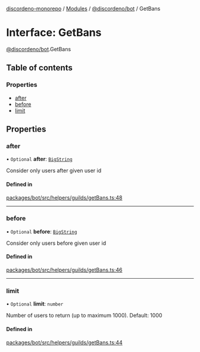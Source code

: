 [discordeno-monorepo](../README.md) / [Modules](../modules.md) / [@discordeno/bot](../modules/discordeno_bot.md) / GetBans

# Interface: GetBans

[@discordeno/bot](../modules/discordeno_bot.md).GetBans

## Table of contents

### Properties

- [after](discordeno_bot.GetBans.md#after)
- [before](discordeno_bot.GetBans.md#before)
- [limit](discordeno_bot.GetBans.md#limit)

## Properties

### after

• `Optional` **after**: [`BigString`](../modules/discordeno_bot.md#bigstring)

Consider only users after given user id

#### Defined in

[packages/bot/src/helpers/guilds/getBans.ts:48](https://github.com/deepsarda/discordeno/blob/c6dc30bb/packages/bot/src/helpers/guilds/getBans.ts#L48)

---

### before

• `Optional` **before**: [`BigString`](../modules/discordeno_bot.md#bigstring)

Consider only users before given user id

#### Defined in

[packages/bot/src/helpers/guilds/getBans.ts:46](https://github.com/deepsarda/discordeno/blob/c6dc30bb/packages/bot/src/helpers/guilds/getBans.ts#L46)

---

### limit

• `Optional` **limit**: `number`

Number of users to return (up to maximum 1000). Default: 1000

#### Defined in

[packages/bot/src/helpers/guilds/getBans.ts:44](https://github.com/deepsarda/discordeno/blob/c6dc30bb/packages/bot/src/helpers/guilds/getBans.ts#L44)
